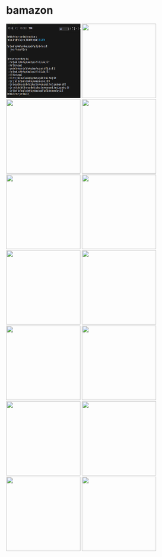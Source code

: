 # bamazon


<img src="images/image1.png" height="200" width="200">
<img src="image2.png" height="200" width="200">
<img src="image3.png" height="200" width="200">
<img src="image4.png" height="200" width="200">
<img src="image5.png" height="200" width="200">
<img src="image6.png" height="200" width="200">
<img src="image7.png" height="200" width="200">
<img src="image8.png" height="200" width="200">
<img src="image9.png" height="200" width="200">
<img src="image10.png" height="200" width="200">
<img src="image11.png" height="200" width="200">
<img src="image12.png" height="200" width="200">
<img src="image13.png" height="200" width="200">
<img src="image14.png" height="200" width="200">
